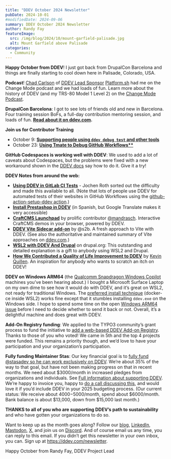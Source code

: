 ```yaml
---
title: "DDEV October 2024 Newsletter"
pubDate: 2024-10-01
#modifiedDate: 2024-09-06
summary: DDEV October 2024 Newsletter
author: Randy Fay
featureImage:
  src: /img/blog/2024/10/mount-garfield-palisade.jpg
  alt: Mount Garfield above Palisade
categories:
  - Community
---
```



**Happy October from DDEV**! I just got back from DrupalCon Barcelona and things are finally starting to cool down here in Palisade, Colorado, USA.

**Podcast**! [Chad Carlson](https://www.linkedin.com/in/chadwcarlson/) of [DDEV Lead Sponsor](https://ddev.com/blog/platform-sh-becomes-a-lead-sponsor-of-ddev/) [Platform.sh](https://Platform.sh) had me on the Change Mode podcast and we had loads of fun. Learn more about the history of DDEV (and my TRS-80 Model 1 Level 2) on the [Change Mode Podcast](https://www.podcastics.com/podcast/episode/chmod-106-code-community-and-ddev-randy-fays-journey-311577/).

**DrupalCon Barcelona**: I got to see lots of friends old and new in Barcelona. Four training session BoFs, a full-day contribution mentoring session, and loads of fun. **[Read about it on ddev.com](https://ddev.com/blog/drupalcon-barcelona-2024).**

**Join us for Contributor Training**
* October 9: **[Supporting people using `ddev debug test` and other tools](https://www.meetup.com/ddev-events/events/303503564)**
* October 23: **[Using Tmate to Debug GitHub Workflows**](https://www.meetup.com/ddev-events/events/303503674)**

**GitHub Codespaces is working well with DDEV**: We used to add a lot of caveats about Codespaces, but the problems were fixed with a new workaround shown in the [DDEV docs](https://ddev.readthedocs.io/en/latest/users/install/ddev-installation/#ddev-installation-codespaces) say how to do it. Give it a try!

**DDEV Notes from around the web:**

- **[Using DDEV in GitLab CI Tests](https://ddev.com/blog/ddev-in-gitlab-ci)** - Jochen Roth sorted out the difficulty and made this available to all. (Note that lots of people use DDEV for automated tests of their websites in GitHub Workflows using the [github-action-setup-ddev action](https://github.com/ddev/github-action-setup-ddev).)
- **[Install Prestashop in DDEV](https://misterdigital.es/instalar-prestashop-en-ddev/)** (in Spanish, but Google Translate makes it very accessible)
- **[CraftCMS Launchpad](https://craftcms-launchpad.mandrasch.eu/)** by prolific contributor [@mandrasch](https://mandrasch.dev/). Interactive CraftCMS demos in your browser, powered by DDEV.
- **[DDEV Vite Sidecar add-on](https://github.com/s2b/ddev-vite-sidecar)** by @s2b. A fresh approach to Vite with DDEV. (See also the authoritative and maintained summary of Vite approaches on [ddev.com](https://ddev.com/blog/working-with-vite-in-ddev/).)
- **[WSL2 with DDEV And Drupal](https://www.drupal.org/docs/develop/local-server-setup/windows-development-environment/installing-drupal-with-ddev-in-wsl2-on-windows)** on drupal.org: This outstanding and detailed explanation is a gift to anybody using WSL2 and Drupal.
- **[How We Contributed a Quality of Life Improvement to DDEV](https://www.velir.com/ideas/2024/09/17/how-we-contributed-a-quality-of-life-improvement-to-ddev)** by [Kevin Quillen](https://kevinquillen.com/). An inspiration for anybody who wants to scratch an itch on DDEV!

**DDEV on Windows ARM64** (the [Qualcomm Snapdragon Windows Copilot](https://www.qualcomm.com/news/onq/2024/06/what-on-earth-is-a-copilot-plus-pc) machines you’ve been hearing about.) I bought a Microsoft Surface Laptop on my own dime to see how it would do with DDEV, and it’s great on WSL2, not ready for traditional Windows. The [preferred install technique](https://ddev.readthedocs.io/en/stable/users/install/ddev-installation/#windows) (docker-ce inside WSL2) works fine except that it stumbles installing `ddev.exe` on the Windows side. I hope to spend some time on the open [Windows ARM64 issue](https://github.com/ddev/ddev/issues/6344) before I need to decide whether to send it back or not. Overall, it’s a delightful machine and does great with DDEV.

**Add-On Registry funding**: We applied to the TYPO3 community’s grant process to fund the initiative to [add a web-based DDEV Add-on Registry](https://github.com/ddev/ddev/issues/6383). Thanks to those of you who voted! We came in 5th and the top 4 projects were funded. This remains a priority though, and we’d love to have your participation and your organization’s participation.

**Fully funding Maintainer Stas**: Our key financial goal is to [fully fund @stasadev so he can work exclusively on DDEV](https://ddev.com/blog/lets-fund-stas-maintainer/). We’re about 35% of the way to that goal, but have not been making progress on that in recent months. We need about $3000/month in increased pledges from organizations and individuals. See [Full information about supporting DDEV](https://github.com/sponsors/ddev). We’re happy to invoice you, happy to [do a call discussing this](https://cal.com/randyfay/30min), and would love it if you’d include DDEV in your 2025 budgeting process. (Our current status: We receive about $4000-$5000/month, spend about $6000/month. Bank balance is about $13,000, down from $15,000 last month.)

**THANKS to all of you who are supporting DDEV’s path to sustainability** and who have gotten your organizations to do so.

Want to keep up as the month goes along? Follow our [blog](https://ddev.com/blog/), [LinkedIn](https://www.linkedin.com/company/ddev-foundation), [Mastodon](https://fosstodon.org/@ddev), [X,](https://x.com/randyfay) and join us on [Discord](https://discord.gg/5wjP76mBJD). And of course email us any time, you can reply to this email. If you didn’t get this newsletter in your own inbox, you can. Sign up at https://ddev.com/newsletter.

Happy October from Randy Fay, DDEV Project Lead